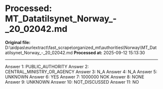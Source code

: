 # Processed: MT_Datatilsynet_Norway_-_20_02042.md

**Original file:** D:\aidpas\eurlextract\fast_scrape\organized_mt\authorities\Norway\MT_Datatilsynet_Norway_-_20_02042.md
**Processed at:** 2025-09-12 15:13:30

---

Answer 1: PUBLIC_AUTHORITY
Answer 2: CENTRAL_MINISTRY_OR_AGENCY
Answer 3: N_A
Answer 4: N_A
Answer 5: UNKNOWN
Answer 6: YES
Answer 7: 1000000 NOK
Answer 8: NONE
Answer 9: UNKNOWN
Answer 10: NOT_DISCUSSED
Answer 11: NO